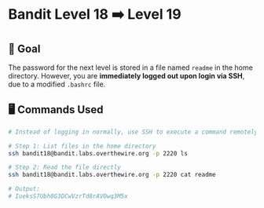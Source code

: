 # Bandit Level 18 ➡️ Level 19

## 🧠 Goal
The password for the next level is stored in a file named `readme` in the home directory. However, you are **immediately logged out upon login via SSH**, due to a modified `.bashrc` file.

## 🖥️ Commands Used
```bash
# Instead of logging in normally, use SSH to execute a command remotely

# Step 1: List files in the home directory
ssh bandit18@bandit.labs.overthewire.org -p 2220 ls

# Step 2: Read the file directly
ssh bandit18@bandit.labs.overthewire.org -p 2220 cat readme

# Output:
# IueksS7Ubh8G3DCwVzrTd8rAVOwq3M5x
